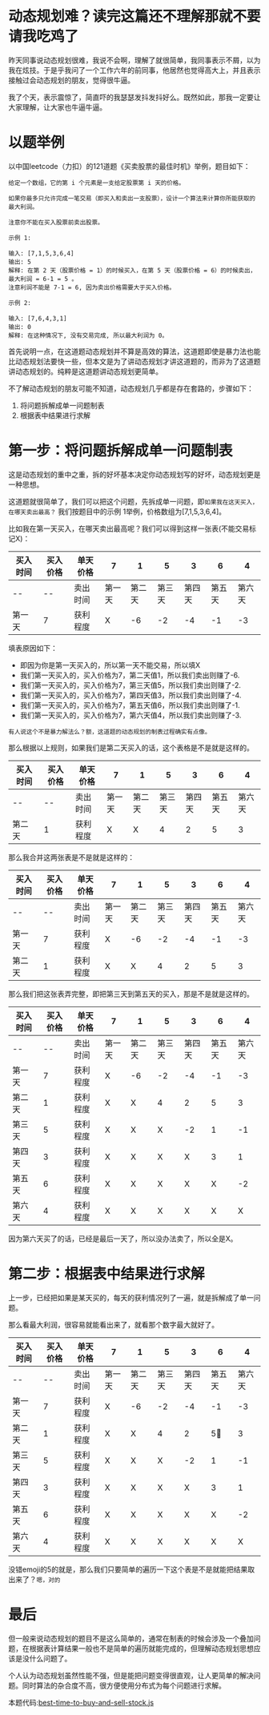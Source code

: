 # 动态规划难？读完这篇还不理解那就不要请我吃鸡了
昨天同事说动态规划很难，我说不会啊，理解了就很简单，我同事表示不屑，以为我在炫技。于是乎我问了一个工作六年的前同事，他居然也觉得高大上，并且表示接触过会动态规划的朋友，觉得很牛逼。

我了个天，表示震惊了，简直吓的我瑟瑟发抖发抖好么。既然如此，那我一定要让大家理解，让大家也牛逼牛逼。

# 以题举例
以中国leetcode（力扣）的121道题《买卖股票的最佳时机》举例，题目如下：
```
给定一个数组，它的第 i 个元素是一支给定股票第 i 天的价格。

如果你最多只允许完成一笔交易（即买入和卖出一支股票），设计一个算法来计算你所能获取的最大利润。

注意你不能在买入股票前卖出股票。

示例 1:

输入: [7,1,5,3,6,4]
输出: 5
解释: 在第 2 天（股票价格 = 1）的时候买入，在第 5 天（股票价格 = 6）的时候卖出，最大利润 = 6-1 = 5 。
注意利润不能是 7-1 = 6, 因为卖出价格需要大于买入价格。

示例 2:

输入: [7,6,4,3,1]
输出: 0
解释: 在这种情况下, 没有交易完成, 所以最大利润为 0。
```

首先说明一点，在这道题动态规划并不算是高效的算法，这道题即使是暴力法也能比动态规划法要快一些，但本文是为了讲动态规划才讲这道题的，而非为了这道题讲动态规划的。纯粹是这道题讲动态规划更简单。

不了解动态规划的朋友可能不知道，动态规划几乎都是存在套路的，步骤如下：
1. 将问题拆解成单一问题制表
2. 根据表中结果进行求解

# 第一步：将问题拆解成单一问题制表
这是动态规划的重中之重，拆的好坏基本决定你动态规划写的好坏，动态规划更是一种思想。

这道题就很简单了，我们可以把这个问题，先拆成单一问题，即`如果我在这天买入，在哪天卖出最高？`
我们按题目中的示例 1举例，价格数组为[7,1,5,3,6,4]。

比如我在第一天买入，在哪天卖出最高呢？我们可以得到这样一张表(不能交易标记X)：

| 买入时间 | 买入价格 | 单天价格 |   7   |   1   |   5   |   3   |   6   |   4   |
| -----   | -----   | -----   | ----- | ----- | ----- | ----- | ----- | ----- |
|   --    |   --    | 卖出时间 | 第一天 | 第二天 | 第三天 | 第四天 | 第五天 | 第六天 |
|  第一天  |    7    | 获利程度 |  X    |  -6   |   -2  |   -4  |   -1  |   -3  |

填表原因如下：
* 即因为你是第一天买入的，所以第一天不能交易，所以填X
* 我们第一天买入的，买入价格为7，第二天值1，所以我们卖出则赚了-6.
* 我们第一天买入的，买入价格为7，第三天值5，所以我们卖出则赚了-2.
* 我们第一天买入的，买入价格为7，第四天值3，所以我们卖出则赚了-4.
* 我们第一天买入的，买入价格为7，第五天值6，所以我们卖出则赚了-1.
* 我们第一天买入的，买入价格为7，第六天值4，所以我们卖出则赚了-3.

`有人说这个不是暴力解法么？额，这道题的动态规划的制表过程确实有点像。`

那么根据以上规则，如果我们是第二天买入的话，这个表格是不是就是这样的。

| 买入时间 | 买入价格 | 单天价格 |   7   |   1   |   5   |   3   |   6   |   4   |
| -----   | -----   | -----   | ----- | ----- | ----- | ----- | ----- | ----- |
|   --    |   --    | 卖出时间 | 第一天 | 第二天 | 第三天 | 第四天 | 第五天 | 第六天 |
|  第二天  |    1    | 获利程度 |  X    |   X   |   4   |   2   |   5   |   3   |

那么我合并这两张表是不是就是这样的：

| 买入时间 | 买入价格 | 单天价格 |   7   |   1   |   5   |   3   |   6   |   4   |
| -----  | -----   | -----   | ----- | ----- | ----- | ----- | ----- | ----- |
|   --   |   --    | 卖出时间 | 第一天 | 第二天 | 第三天 | 第四天 | 第五天 | 第六天 |
|  第一天 |    7    | 获利程度 |  X    |  -6   |   -2  |   -4  |   -1  |   -3  |
|  第二天 |    1    | 获利程度 |  X    |   X   |   4   |   2   |   5   |   3   |


那么我们把这张表弄完整，即把第三天到第五天的买入，那是不是就是这样的。

| 买入时间 | 买入价格 | 单天价格 |   7   |   1   |   5   |   3   |   6   |   4   |
| -----  | -----   | -----   | ----- | ----- | ----- | ----- | ----- | ----- |
|   --   |   --    | 卖出时间 | 第一天 | 第二天 | 第三天 | 第四天 | 第五天 | 第六天 |
|  第一天 |    7    | 获利程度 |  X    |  -6   |   -2  |   -4  |   -1  |   -3  |
|  第二天 |    1    | 获利程度 |  X    |   X   |   4   |   2   |   5   |   3   |
|  第三天 |    5    | 获利程度 |  X    |   X   |   X   |   -2  |   1   |   -1  |
|  第四天 |    3    | 获利程度 |  X    |   X   |   X   |   X   |   3   |   1   |
|  第五天 |    6    | 获利程度 |  X    |   X   |   X   |   X   |   X   |   -2  |
|  第六天 |    4    | 获利程度 |  X    |   X   |   X   |   X   |   X   |   X   |

因为第六天买了的话，已经是最后一天了，所以没办法卖了，所以全是X。

# 第二步：根据表中结果进行求解
上一步，已经把如果是某天买的，每天的获利情况列了一遍，就是拆解成了单一问题。

那么看最大利润，很容易就能看出来了，就看那个数字最大就好了。

| 买入时间 | 买入价格 | 单天价格 |   7   |   1   |   5   |   3   |   6   |   4   |
| -----  | -----   | -----   | ----- | ----- | ----- | ----- | ----- | ----- |
|   --   |   --    | 卖出时间 | 第一天 | 第二天 | 第三天 | 第四天 | 第五天 | 第六天 |
|  第一天 |    7    | 获利程度 |  X    |  -6   |   -2  |   -4  |   -1  |   -3  |
|  第二天 |    1    | 获利程度 |  X    |   X   |   4   |   2   |  5⃣️   |   3   |
|  第三天 |    5    | 获利程度 |  X    |   X   |   X   |   -2  |   1   |   -1  |
|  第四天 |    3    | 获利程度 |  X    |   X   |   X   |   X   |   3   |   1   |
|  第五天 |    6    | 获利程度 |  X    |   X   |   X   |   X   |   X   |   -2  |
|  第六天 |    4    | 获利程度 |  X    |   X   |   X   |   X   |   X   |   X   |

没错emoji的5的就是，那么我们只要简单的遍历一下这个表是不是就能把结果取出来了？`嗯，对的`

# 最后
但一般来说动态规划的题目不是这么简单的，通常在制表的时候会涉及一个叠加问题，在根据表计算结果一般也不是简单的遍历就能完成的，但理解动态规划思想应该是没什么问题了。

个人认为动态规划虽然性能不强，但是能把问题变得很直观，让人更简单的解决问题。同时算法的杂合度不高，很方便使用分布式为每个问题进行求解。

本题代码:[best-time-to-buy-and-sell-stock.js](https://github.com/zy445566/myBlog/blob/master/20180926leetcode/20181220best-time-to-buy-and-sell-stock/best-time-to-buy-and-sell-stock.js)